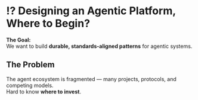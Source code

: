 


# ⁉️ Designing an Agentic Platform, Where to Begin?

**The Goal:**  
We want to build **durable, standards-aligned patterns** for agentic systems.

## The Problem
The agent ecosystem is fragmented — many projects, protocols, and competing models.  
Hard to know **where to invest**.
